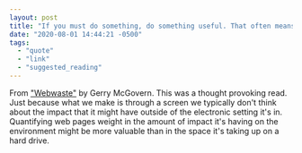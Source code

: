 ```yaml
---
layout: post
title: "If you must do something, do something useful. That often means not doing, removing, minimizing, cleaning up."
date: "2020-08-01 14:44:21 -0500"
tags:
  - "quote"
  - "link"
  - "suggested_reading"
---
```


From ["Webwaste"](https://alistapart.com/article/webwaste/) by Gerry McGovern. This was a thought provoking read. Just because what we make is through a screen we typically don't think about the impact that it might have outside of the electronic setting it's in. Quantifying web pages weight in the amount of impact it's having on the environment might be more valuable than in the space it's taking up on a hard drive.
